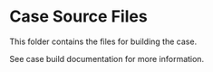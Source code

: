 # Case Source Files

This folder contains the files for building the case.

See case build documentation for more information.
